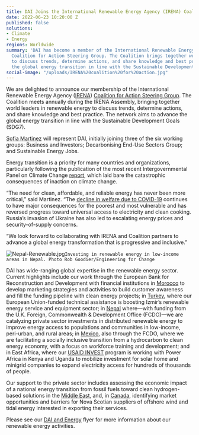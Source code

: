 ```yaml
---
title: DAI Joins the International Renewable Energy Agency (IRENA) Coalition for Action
date: 2022-06-23 10:20:00 Z
published: false
solutions:
- Climate
- Energy
regions: Worldwide
summary: 'DAI has become a member of the International Renewable Energy Agency (IRENA)
  Coalition for Action Steering Group. The Coalition brings together world leaders
  to discuss trends, determine actions, and share knowledge and best practice to advance
  the global energy transition in line with the Sustainable Development Goals (SDG7). '
social-image: "/uploads/IRENA%20coalition%20for%20action.jpg"
---
```


We are delighted to announce our membership of the International Renewable Energy Agency ([IRENA](https://www.irena.org/)) [Coalition for Action Steering Group](https://coalition.irena.org/). The Coalition meets annually during the IRENA Assembly, bringing together world leaders in renewable energy to discuss trends, determine actions, and share knowledge and best practice. The network aims to advance the global energy transition in line with the Sustainable Development Goals (SDG7). 

[Sofia Martinez](https://www.dai.com/who-we-are/our-team/sofia-martinez) will represent DAI, initially joining three of the six working groups: Business and Investors; Decarbonising End-Use Sectors Group; and Sustainable Energy Jobs.

Energy transition is a priority for many countries and organizations, particularly following the publication of the most recent Intergovernmental Panel on Climate Change [report](https://www.ipcc.ch/report/ar6/wg2/), which laid bare the catastrophic consequences of inaction on climate change. 

“The need for clean, affordable, and reliable energy has never been more critical,” said Martinez. “The [decline in welfare due to COVID-19](https://www.irena.org/publications/2022/Jun/Tracking-SDG-7-2022) continues to have major consequences for the poorest and most vulnerable and has reversed progress toward universal access to electricity and clean cooking. Russia’s invasion of Ukraine has also led to escalating energy prices and security-of-supply concerns.

“We look forward to collaborating with IRENA and Coalition partners to advance a global energy transformation that is progressive and inclusive.” 

![Nepal-Renewable.jpg](/uploads/Nepal-Renewable.jpg "Photo by Rob Goodier/Engineering for Change")`Investing in renewable energy in low-income areas in Nepal. Photo Rob Goodier/Engineering for Change` 

<!--more-->

DAI has wide-ranging global expertise in the renewable energy sector. Current highlights include our work through the European Bank for Reconstruction and Development with financial institutions in [Morocco](https://www.dai.com/our-work/projects/morocco-green-economy-financing-facility-ii-geff-morocco-ii) to develop marketing strategies and activities to build customer awareness and fill the funding pipeline with clean energy projects; in [Turkey](https://www.dai.com/our-work/projects/turkey-technical-assistance-for-establishment-of-boosting-effective-and-sustainable-transformation-for-energy-best-for-energy), where our European Union-funded technical assistance is boosting Izmir’s renewable energy service and equipment sector; in [Nepal](https://www.dai.com/our-work/projects/nepal-renewable-energy-programme) where—with funding from the U.K. Foreign, Commonwealth & Development Office (FCDO)—we are catalyzing private sector investments in distributed renewable energy to improve energy access to populations and communities in low-income, peri-urban, and rural areas; in [Mexico](https://www.dai.com/our-work/projects/mexico-prosperity-fund-mexico-energy-services-programme), also through the FCDO, where we are facilitating a socially inclusive transition from a hydrocarbon to clean energy economy, with a focus on workforce training and development; and in East Africa, where our [USAID INVEST](https://www.dai.com/our-work/projects/worldwide-the-invest-project) program is working with Power Africa in Kenya and Uganda to mobilize investment for solar home and minigrid companies to expand electricity access for hundreds of thousands of people.

Our support to the private sector includes assessing the economic impact of a national energy transition from fossil fuels toward clean hydrogen-based solutions in the [Middle East](https://www.dai.com/our-work/projects/a-macroeconomic-impact-assessment-of-a-transition-to-green-hydrogen), and, in [Canada](https://www.dai.com/our-work/projects/canada-marine-renewables-supply-chain-assessment), identifying market opportunities and barriers for Nova Scotian suppliers of offshore wind and tidal energy interested in exporting their services.

Please see our [DAI and Energy](https://dai-assets.s3.amazonaws.com/our-work/dai-energy.pdf) flyer for more information about our renewable energy activities. 